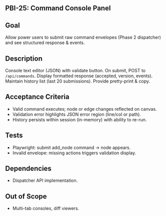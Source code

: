 ## PBI-25: Command Console Panel

Goal
----
Allow power users to submit raw command envelopes (Phase 2 dispatcher) and see structured response & events.

Description
-----------
Console text editor (JSON) with validate button. On submit, POST to `/api/commands`. Display formatted response (accepted, version, events). Maintain history list (last 20 submissions). Provide pretty-print & copy.

Acceptance Criteria
-------------------
- Valid command executes; node or edge changes reflected on canvas.
- Validation error highlights JSON error region (line/col or path).
- History persists within session (in-memory) with ability to re-run.

Tests
-----
- Playwright: submit add_node command → node appears.
- Invalid envelope: missing actions triggers validation display.

Dependencies
------------
- Dispatcher API implementation.

Out of Scope
------------
- Multi-tab consoles, diff viewers.
